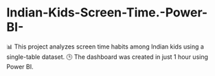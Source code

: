 # Indian-Kids-Screen-Time.-Power-BI-
📊 This project analyzes screen time habits among Indian kids using a single-table dataset.   🕒 The dashboard was created in just 1 hour using Power BI.
